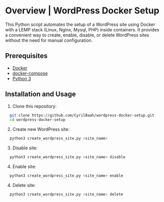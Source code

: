 # Overview | WordPress Docker Setup

This Python script automates the setup of a WordPress site using Docker with a LEMP stack  (Linux, Nginx, Mysql, PHP) inside containers. It provides a convenient way to create, enable, disable, or delete WordPress sites without the need for manual configuration.

## Prerequisites
- [Docker](https://docs.docker.com/engine/install/ "docker")
- [docker-compose](https://docs.docker.com/compose/install/ "docker-compose")
- [Python 3](https://www.python.org/downloads/ "python")

## Installation and Usage

1. Clone this repository:
```sh
  git clone https://github.com/CyrilBaah/wordpress-docker-setup.git
  cd wordpress-docker-setup
```
2. Create new WordPress site:
```sh
  python3 create_wordpress_site.py <site_name>
```
3. Disable site:
```sh
  python3 create_wordpress_site.py <site_name> disable
```
4. Enable site:
```sh
  python3 create_wordpress_site.py <site_name> enable
```
4. Delete site:
```sh
  python3 create_wordpress_site.py <site_name> delete
```